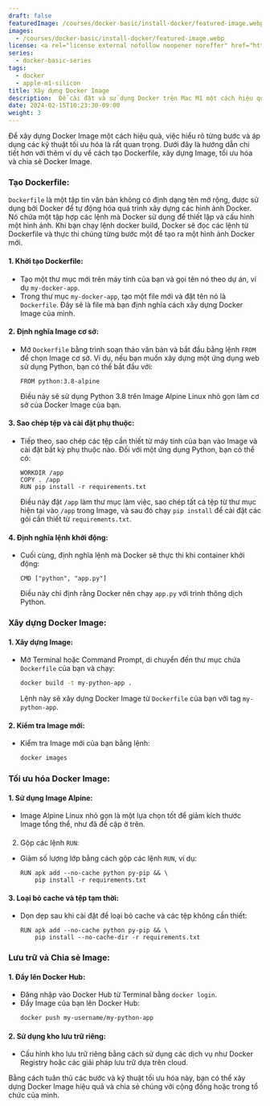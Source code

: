 ```yaml
---
draft: false
featuredImage: /courses/docker-basic/install-docker/featured-image.webp
images:
  - /courses/docker-basic/install-docker/featured-image.webp
license: <a rel="license external nofollow noopener noreffer" href="https://creativecommons.org/licenses/by-nc/4.0/" target="_blank">CC BY-NC 4.0</a>
series:
  - docker-basic-series
tags:
  - docker
  - apple-m1-silicon
title: Xây dựng Docker Image
description:  Để cài đặt và sử dụng Docker trên Mac M1 một cách hiệu quả, bạn cần thực hiện các bước sau đây một cách cẩn thận và chi tiết. Mac M1 sử dụng kiến trúc ARM, vì vậy có một số điều cần lưu ý để đảm bảo Docker hoạt động ổn định.
date: 2024-02-15T10:23:30-09:00
weight: 3
---
```


Để xây dựng Docker Image một cách hiệu quả, việc hiểu rõ từng bước và áp dụng các kỹ thuật tối ưu hóa là rất quan trọng. Dưới đây là hướng dẫn chi tiết hơn với thêm ví dụ về cách tạo Dockerfile, xây dựng Image, tối ưu hóa và chia sẻ Docker Image.

### Tạo Dockerfile:

`Dockerfile` là một tập tin văn bản không có định dạng tên mở rộng, được sử dụng bởi Docker để tự động hóa quá trình xây dựng các hình ảnh Docker. Nó chứa một tập hợp các lệnh mà Docker sử dụng để thiết lập và cấu hình một hình ảnh. Khi bạn chạy lệnh docker build, Docker sẽ đọc các lệnh từ Dockerfile và thực thi chúng từng bước một để tạo ra một hình ảnh Docker mới.


#### 1. Khởi tạo Dockerfile:
- Tạo một thư mục mới trên máy tính của bạn và gọi tên nó theo dự án, ví dụ `my-docker-app`.
- Trong thư mục `my-docker-app`, tạo một file mới và đặt tên nó là `Dockerfile`. Đây sẽ là file mà bạn định nghĩa cách xây dựng Docker Image của mình.

#### 2. Định nghĩa Image cơ sở:
- Mở `Dockerfile` bằng trình soạn thảo văn bản và bắt đầu bằng lệnh `FROM` để chọn Image cơ sở. Ví dụ, nếu bạn muốn xây dựng một ứng dụng web sử dụng Python, bạn có thể bắt đầu với:
  ```docker
  FROM python:3.8-alpine
  ```
  Điều này sẽ sử dụng Python 3.8 trên Image Alpine Linux nhỏ gọn làm cơ sở của Docker Image của bạn.

#### 3. Sao chép tệp và cài đặt phụ thuộc:
- Tiếp theo, sao chép các tệp cần thiết từ máy tính của bạn vào Image và cài đặt bất kỳ phụ thuộc nào. Đối với một ứng dụng Python, bạn có thể có:
  ```docker
  WORKDIR /app
  COPY . /app
  RUN pip install -r requirements.txt
  ```
  Điều này đặt `/app` làm thư mục làm việc, sao chép tất cả tệp từ thư mục hiện tại vào `/app` trong Image, và sau đó chạy `pip install` để cài đặt các gói cần thiết từ `requirements.txt`.

#### 4. Định nghĩa lệnh khởi động:
- Cuối cùng, định nghĩa lệnh mà Docker sẽ thực thi khi container khởi động:
  ```docker
  CMD ["python", "app.py"]
  ```
  Điều này chỉ định rằng Docker nên chạy `app.py` với trình thông dịch Python.

### Xây dựng Docker Image:

#### 1. Xây dựng Image:
- Mở Terminal hoặc Command Prompt, di chuyển đến thư mục chứa `Dockerfile` của bạn và chạy:
  ```bash
  docker build -t my-python-app .
  ```
  Lệnh này sẽ xây dựng Docker Image từ `Dockerfile` của bạn với tag `my-python-app`.

#### 2. Kiểm tra Image mới:
- Kiểm tra Image mới của bạn bằng lệnh:
  ```bash
  docker images
  ```

### Tối ưu hóa Docker Image:

#### 1. Sử dụng Image Alpine:
- Image Alpine Linux nhỏ gọn là một lựa chọn tốt để giảm kích thước Image tổng thể, như đã đề cập ở trên.

#### 

2. Gộp các lệnh `RUN`:
- Giảm số lượng lớp bằng cách gộp các lệnh `RUN`, ví dụ:
  ```docker
  RUN apk add --no-cache python py-pip && \
      pip install -r requirements.txt
  ```

#### 3. Loại bỏ cache và tệp tạm thời:
- Dọn dẹp sau khi cài đặt để loại bỏ cache và các tệp không cần thiết:
  ```docker
  RUN apk add --no-cache python py-pip && \
      pip install --no-cache-dir -r requirements.txt
  ```

### Lưu trữ và Chia sẻ Image:

#### 1. Đẩy lên Docker Hub:
- Đăng nhập vào Docker Hub từ Terminal bằng `docker login`.
- Đẩy Image của bạn lên Docker Hub:
  ```bash
  docker push my-username/my-python-app
  ```

#### 2. Sử dụng kho lưu trữ riêng:
- Cấu hình kho lưu trữ riêng bằng cách sử dụng các dịch vụ như Docker Registry hoặc các giải pháp lưu trữ dựa trên cloud.

Bằng cách tuân thủ các bước và kỹ thuật tối ưu hóa này, bạn có thể xây dựng Docker Image hiệu quả và chia sẻ chúng với cộng đồng hoặc trong tổ chức của mình.